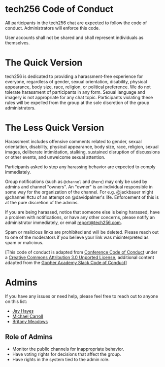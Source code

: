 # tech256 Code of Conduct

All participants in the tech256 chat are expected to follow the code of
conduct. Administrators will enforce this code.

User accounts shall not be shared and shall represent individuals as
themselves.

# The Quick Version

tech256 is dedicated to providing a harassment-free experience for everyone,
regardless of gender, sexual orientation, disability, physical appearance, body
size, race, religion, or political preference. We do not tolerate harassment of participants in any
form. Sexual language and imagery is not appropriate for any chat topic.
Participants violating these rules will be expelled from the group at the sole
discretion of the group administrators.

# The Less Quick Version

Harassment includes offensive comments related to gender, sexual orientation,
disability, physical appearance, body size, race, religion, sexual images,
deliberate intimidation, stalking, sustained disruption of discussions or other
events, and unwelcome sexual attention.

Participants asked to stop any harassing behavior are expected to comply
immediately.

Group notifications (such as `@channel` and `@here`) may only be used by admins and channel "owners".
An "owner" is an individual responsible in some way for the organization of the channel.
For e.g. @jackbauer might @channel #ctu of an attempt on @davidpalmer's life.
Enforcement of this is at the pure discretion of the admins.

If you are being harassed, notice that someone else is being harassed, have a problem with notifications, or have
any other concerns, please notify an administrator immediately, or email
<report@tech256.com>.

Spam or malicious links are prohibited and will be deleted.
Please reach out to one of the moderators if you believe your link was misinterpreted as spam or malicious.

[This code of conduct is adapted from [Conference Code of Conduct](http://confcodeofconduct.com) under a [Creative Commons Attribution 3.0 Unported License](http://creativecommons.org/licenses/by/3.0/deed.en_US), additional content adapted from the [Gopher Academy Slack Code of Conduct](https://docs.google.com/document/d/1YO_xIZPhD1OsquKdCuAq-fFECs8b37wfhVRfnx3DjzM/edit)]

# Admins

If you have any issues or need help, please feel free to reach out to anyone on this list:

* [Jay Hayes](https://twitter.com/iamvery)
* [Michael Carroll](https://twitter.com/carromj)
* [Britany Meadows](https://twitter.com/letbritcode)

## Role of Admins

* Monitor the public channels for inappropriate behavior.
* Have voting rights for decisions that affect the group.
* Have rights in the system tied to the admin role.
